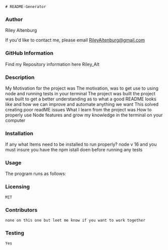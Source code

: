 
    # README-Generator

   
  ### Author
  Riley Altenburg

  If you'd like to contact me, please email RileyAltenburg@gmail.com
  
   
   
  ### GitHub Information 
  
  Find my Repository information here Riley_Alt
  

   
  ### Description

  My Motivation for the project was The motivation, was to get use to using node and running tests in your terminal
  The project was built the project was built to get a better understanding as to what a good README looks like and how we can improve and automate anything we want
  This solved creating poor readME issues
  What I learn from the project was How to properly use Node features and grow my knowledge in the terminal on your computer
  

   
  ### Installation 

  If any what Items need to be installed to run properly? node v 16 and you must insure you have the npm istall doen before running any tests
  

   
  ### Usage 

  The program runs as follows: 
  

   
  ### Licensing 

    MIT
  

   
  ### Contributors 

    none on this one but leet me know if you want to work together 
  

   
  ### Testing

    Yes
  

  